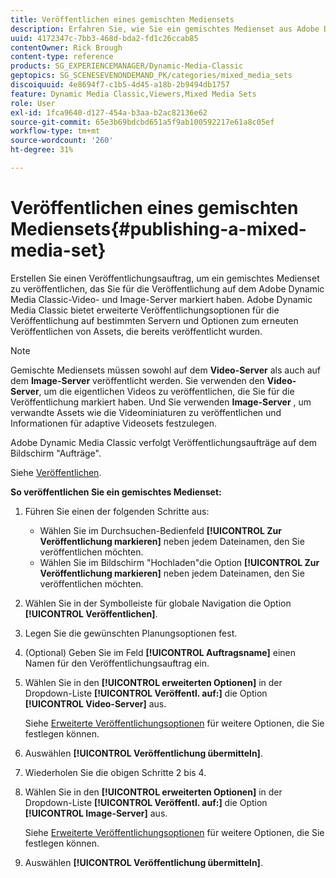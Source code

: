 ```yaml
---
title: Veröffentlichen eines gemischten Mediensets
description: Erfahren Sie, wie Sie ein gemischtes Medienset aus Adobe Dynamic Media Classic veröffentlichen.
uuid: 4172347c-7bb3-468d-bda2-fd1c26ccab85
contentOwner: Rick Brough
content-type: reference
products: SG_EXPERIENCEMANAGER/Dynamic-Media-Classic
geptopics: SG_SCENESEVENONDEMAND_PK/categories/mixed_media_sets
discoiquuid: 4e8694f7-c1b5-4d45-a18b-2b9494db1757
feature: Dynamic Media Classic,Viewers,Mixed Media Sets
role: User
exl-id: 1fca9640-d127-454a-b3aa-b2ac82136e62
source-git-commit: 65e3b69bdcbd651a5f9ab100592217e61a8c05ef
workflow-type: tm+mt
source-wordcount: '260'
ht-degree: 31%

---
```


# Veröffentlichen eines gemischten Mediensets{#publishing-a-mixed-media-set}

Erstellen Sie einen Veröffentlichungsauftrag, um ein gemischtes Medienset zu veröffentlichen, das Sie für die Veröffentlichung auf dem Adobe Dynamic Media Classic-Video- und Image-Server markiert haben. Adobe Dynamic Media Classic bietet erweiterte Veröffentlichungsoptionen für die Veröffentlichung auf bestimmten Servern und Optionen zum erneuten Veröffentlichen von Assets, die bereits veröffentlicht wurden.

>[!NOTE]
>
>Gemischte Mediensets müssen sowohl auf dem **Video-Server** als auch auf dem **Image-Server** veröffentlicht werden. Sie verwenden den **Video-Server**, um die eigentlichen Videos zu veröffentlichen, die Sie für die Veröffentlichung markiert haben. Und Sie verwenden **Image-Server** , um verwandte Assets wie die Videominiaturen zu veröffentlichen und Informationen für adaptive Videosets festzulegen.

Adobe Dynamic Media Classic verfolgt Veröffentlichungsaufträge auf dem Bildschirm &quot;Aufträge&quot;.

Siehe [Veröffentlichen](publishing-files.md#publishing_files).

<!-- 

Comment Type: remark
Last Modified By: unknown unknown 
Last Modified Date: 

<p>RB: Updated the following steps as per Cynthia email, 11/9/2012, added 11/12/2012</p>

 -->

**So veröffentlichen Sie ein gemischtes Medienset:**

1. Führen Sie einen der folgenden Schritte aus:

   * Wählen Sie im Durchsuchen-Bedienfeld **[!UICONTROL Zur Veröffentlichung markieren]** neben jedem Dateinamen, den Sie veröffentlichen möchten.
   * Wählen Sie im Bildschirm &quot;Hochladen&quot;die Option **[!UICONTROL Zur Veröffentlichung markieren]** neben jedem Dateinamen, den Sie veröffentlichen möchten.

1. Wählen Sie in der Symbolleiste für globale Navigation die Option **[!UICONTROL Veröffentlichen]**.
1. Legen Sie die gewünschten Planungsoptionen fest.
1. (Optional) Geben Sie im Feld **[!UICONTROL Auftragsname]** einen Namen für den Veröffentlichungsauftrag ein.
1. Wählen Sie in den **[!UICONTROL erweiterten Optionen]** in der Dropdown-Liste **[!UICONTROL Veröffentl. auf:]** die Option **[!UICONTROL Video-Server]** aus.

   Siehe [Erweiterte Veröffentlichungsoptionen](publishing-files.md#advanced_publish_options) für weitere Optionen, die Sie festlegen können.

1. Auswählen **[!UICONTROL Veröffentlichung übermitteln]**.
1. Wiederholen Sie die obigen Schritte 2 bis 4.
1. Wählen Sie in den **[!UICONTROL erweiterten Optionen]** in der Dropdown-Liste **[!UICONTROL Veröffentl. auf:]** die Option **[!UICONTROL Image-Server]** aus.

   Siehe [Erweiterte Veröffentlichungsoptionen](publishing-files.md#advanced_publish_options) für weitere Optionen, die Sie festlegen können.

1. Auswählen **[!UICONTROL Veröffentlichung übermitteln]**.
